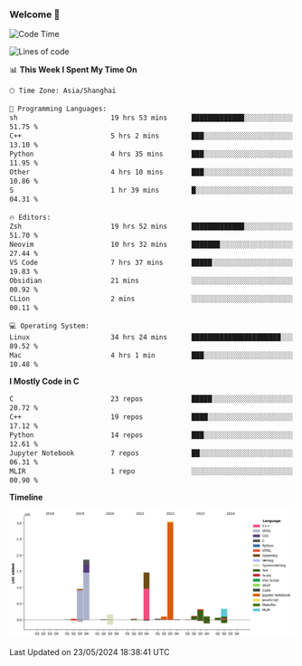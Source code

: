 ### Welcome 👋

<!--START_SECTION:waka-->
![Code Time](http://img.shields.io/badge/Code%20Time-1%2C484%20hrs%209%20mins-blue)

![Lines of code](https://img.shields.io/badge/From%20Hello%20World%20I%27ve%20Written-8.7%20million%20lines%20of%20code-blue)

📊 **This Week I Spent My Time On** 

```text
🕑︎ Time Zone: Asia/Shanghai

💬 Programming Languages: 
sh                       19 hrs 53 mins      █████████████░░░░░░░░░░░░   51.75 % 
C++                      5 hrs 2 mins        ███░░░░░░░░░░░░░░░░░░░░░░   13.10 % 
Python                   4 hrs 35 mins       ███░░░░░░░░░░░░░░░░░░░░░░   11.95 % 
Other                    4 hrs 10 mins       ███░░░░░░░░░░░░░░░░░░░░░░   10.86 % 
S                        1 hr 39 mins        █░░░░░░░░░░░░░░░░░░░░░░░░   04.31 % 

🔥 Editors: 
Zsh                      19 hrs 52 mins      █████████████░░░░░░░░░░░░   51.70 % 
Neovim                   10 hrs 32 mins      ███████░░░░░░░░░░░░░░░░░░   27.44 % 
VS Code                  7 hrs 37 mins       █████░░░░░░░░░░░░░░░░░░░░   19.83 % 
Obsidian                 21 mins             ░░░░░░░░░░░░░░░░░░░░░░░░░   00.92 % 
CLion                    2 mins              ░░░░░░░░░░░░░░░░░░░░░░░░░   00.11 % 

💻 Operating System: 
Linux                    34 hrs 24 mins      ██████████████████████░░░   89.52 % 
Mac                      4 hrs 1 min         ███░░░░░░░░░░░░░░░░░░░░░░   10.48 % 
```

**I Mostly Code in C** 

```text
C                        23 repos            █████░░░░░░░░░░░░░░░░░░░░   20.72 % 
C++                      19 repos            ████░░░░░░░░░░░░░░░░░░░░░   17.12 % 
Python                   14 repos            ███░░░░░░░░░░░░░░░░░░░░░░   12.61 % 
Jupyter Notebook         7 repos             ██░░░░░░░░░░░░░░░░░░░░░░░   06.31 % 
MLIR                     1 repo              ░░░░░░░░░░░░░░░░░░░░░░░░░   00.90 % 
```



**Timeline**

![Lines of Code chart](https://raw.githubusercontent.com/Bohan-hu/Bohan-hu/master/assets/bar_graph.png)


 Last Updated on 23/05/2024 18:38:41 UTC
<!--END_SECTION:waka-->



